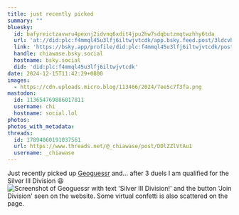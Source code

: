 ```yaml
---
title: just recently picked
summary: ""
bluesky:
  id: bafyreictzavwru4pexnj2idvnq6xdit4jpu2hw7sdqbutzmqtwzhhy6tda
  url: 'at://did:plc:f4mmql45u3lfj6iltwjvtcdk/app.bsky.feed.post/3ldcvhmfivn2s'
  link: 'https://bsky.app/profile/did:plc:f4mmql45u3lfj6iltwjvtcdk/post/3ldcvhmfivn2s'
  handle: chiawase.bsky.social
  hostname: bsky.social
  did: 'did:plc:f4mmql45u3lfj6iltwjvtcdk'
date: 2024-12-15T11:42:29+0800
images:
  - https://cdn.uploads.micro.blog/113466/2024/7ee5c7f3fa.png
mastodon:
  id: 113654769886017811
  username: chi
  hostname: social.lol
photos: 
photos_with_metadata: 
threads:
  id: 17894860191037561
  url: https://www.threads.net/@_chiawase/post/DDlZZlVtAu1
  username: _chiawase
---
```


Just recently picked up [Geoguessr](https://geoguessr.com) and... after 3 duels I am qualified for the Silver III Division 😆<img src="/img/uploads/2024/7ee5c7f3fa.png" alt="Screenshot of Geoguessr with text 'Silver III Division!' and the button 'Join Division' seen on the website. Some virtual confetti is also scattered on the page.">
